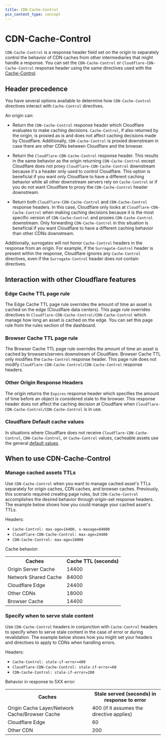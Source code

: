 ```yaml
---
title: CDN-Cache-Control
pcx_content_type: concept
---
```


# CDN-Cache-Control

`CDN-Cache-Control` is a response header field set on the origin to separately control the behavior of CDN caches from other intermediaries that might handle a response. You can set the `CDN-Cache-Control` or `Cloudflare-CDN-Cache-Control` response header using the same directives used with the [Cache-Control](/cache/concepts/cache-control/).

## Header precedence

You have several options available to determine how `CDN-Cache-Control` directives interact with `Cache-Control` directives.

An origin can:

- Return the `CDN-Cache-Control` response header which Cloudflare evaluates to make caching decisions. `Cache-Control`, if also returned by the origin, is proxied as is and does not affect caching decisions made by Cloudflare. Additionally, `CDN-Cache-Control` is proxied downstream in case there are other CDNs between Cloudflare and the browser.

- Return the `Cloudflare-CDN-Cache-Control` response header. This results in the same behavior as the origin returning `CDN-Cache-Control` except Cloudflare does not proxy `Cloudflare-CDN-Cache-Control` downstream because it's a header only used to control Cloudflare. This option is beneficial if you want only Cloudflare to have a different caching behavior while all other downstream servers rely on `Cache-Control` or if you do not want Cloudflare to proxy the `CDN-Cache-Control` header downstream.

- Return both `Cloudflare-CDN-Cache-Control` and `CDN-Cache-Control` response headers. In this case, Cloudflare only looks at `Cloudflare-CDN-Cache-Control` when making caching decisions because it is the most specific version of `CDN-Cache-Control` and proxies `CDN-Cache-Control` downstream. Only forwarding `CDN-Cache-Control` in this situation is beneficial if you want Cloudflare to have a different caching behavior than other CDNs downstream.

Additionally, surrogates will not honor `Cache-Control` headers in the response from an origin. For example, if the `Surrogate-Control` header is present within the response, Cloudflare ignores any `Cache-Control` directives, even if the `Surrogate-Control` header does not contain directives.

## Interaction with other Cloudflare features

### Edge Cache TTL page rule

The Edge Cache TTL page rule overrides the amount of time an asset is cached on the edge (Cloudflare data centers). This page rule overrides directives in `Cloudflare-CDN-Cache-Control/CDN-Cache-Control` which manage how long an asset is cached on the edge. You can set this page rule from the rules section of the dashboard.

### Browser Cache TTL page rule

The Browser Cache TTL page rule overrides the amount of time an asset is cached by browsers/servers downstream of Cloudflare. Browser Cache TTL only modifies the `Cache-Control` response header. This page rule does not modify `Cloudflare-CDN-Cache-Control/CDN-Cache-Control` response headers.

### Other Origin Response Headers

The origin returns the `Expires` response header which specifies the amount of time before an object is considered stale to the browser. This response header does not affect the caching decision at Cloudflare when `Cloudflare-CDN-Cache-Control/CDN-Cache-Control` is in use.

### Cloudflare Default cache values

In situations where Cloudflare does not receive `Cloudflare-CDN-Cache-Control`, `CDN-Cache-Control`, or `Cache-Control` values, cacheable assets use the general [default values](/cache/concepts/default-cache-behavior/).

## When to use CDN-Cache-Control

### Manage cached assets TTLs

Use `CDN-Cache-Control` when you want to manage cached asset's TTLs separately for origin caches, CDN caches, and browser caches. Previously, this scenario required creating page rules, but `CDN-Cache-Control` accomplishes the desired behavior through origin-set response headers. The example below shows how you could manage your cached asset's TTLs.

Headers:

- `Cache-Control: max-age=14400, s-maxage=84000`
- `Cloudflare-CDN-Cache-Control: max-age=24400`
- `CDN-Cache-Control: max-age=18000`

Cache behavior:

<table>
  <tbody>
    <th colspan="5" rowspan="1">
      Caches
    </th>
    <th colspan="5" rowspan="1">
      Cache TTL (seconds)
    </th>
    <tr>
      <td colspan="5" rowspan="1">
        Origin Server Cache
      </td>
      <td colspan="5" rowspan="1">
        14400
      </td>
    </tr>
    <tr>
      <td colspan="5" rowspan="1">
        Network Shared Cache
      </td>
      <td colspan="5" rowspan="1">
        84000
      </td>
    </tr>
    <tr>
      <td colspan="5" rowspan="1">
        Cloudflare Edge
      </td>
      <td colspan="5" rowspan="1">
        24400
      </td>
    </tr>
    <tr>
      <td colspan="5" rowspan="1">
        Other CDNs
      </td>
      <td colspan="5" rowspan="1">
        18000
      </td>
    </tr>
    <tr>
      <td colspan="5" rowspan="1">
        Browser Cache
      </td>
      <td colspan="5" rowspan="1">
        14400
      </td>
    </tr>
  </tbody>
</table>

### Specify when to serve stale content

Use `CDN-Cache-Control` headers in conjunction with `Cache-Control` headers to specify when to serve stale content in the case of error or during revalidation. The example below shows how you might set your headers and directives to apply to CDNs when handling errors.

Headers:

- `Cache-Control: stale-if-error=400`
- `Cloudflare-CDN-Cache-Control: stale-if-error=60`
- `CDN-Cache-Control: stale-if-error=200`

Behavior in response to 5XX error:

<table>
  <tbody>
    <th colspan="5" rowspan="1">
      Caches
    </th>
    <th colspan="5" rowspan="1">
      Stale served (seconds) in response to error
    </th>
    <tr>
      <td colspan="5" rowspan="1">
        Origin Cache Layer/Network Cache/Browser Cache
      </td>
      <td colspan="5" rowspan="1">
        400 (if it assumes the directive applies)
      </td>
    </tr>
    <tr>
      <td colspan="5" rowspan="1">
        Cloudflare Edge
      </td>
      <td colspan="5" rowspan="1">
        60
      </td>
    </tr>
    <tr>
      <td colspan="5" rowspan="1">
        Other CDN
      </td>
      <td colspan="5" rowspan="1">
        200
      </td>
    </tr>
  </tbody>
</table>
